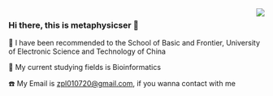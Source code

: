 <img align="right" src="https://github-readme-stats.vercel.app/api?username=metaphysicser&show_icons=true&icon_color=CE1D2D&text_color=718096&bg_color=ffffff&hide_title=true" />

### Hi there, this is metaphysicser 👋

🎒 I have been recommended to the School of Basic and Frontier, University of Electronic Science and Technology of China

🏣 My current studying fields is Bioinformatics

☎️ My Email is zpl010720@gmail.com, if you wanna contact with me



